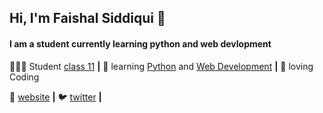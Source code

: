 ## Hi, I'm Faishal Siddiqui 👋
#### I am a student currently learning python and web devlopment

<!--
**thefaishalsiddiqui/thefaishalsiddiqui** is a ✨ _special_ ✨ repository because its `README.md` (this file) appears on your GitHub profile.
-->


👨🏼‍💻 Student [class 11] **|** 
🧠 learning [Python] and [Web Development]  **|** 
💜 loving Coding




🏡 [website][website] **|** 
🐦 [twitter][twitter] **|** 



[Python]: https://www.python.org/
[website]: https://www.thefaishalsiddiqui.github.io
[twitter]: https://twitter.com/thefaishalsid
[Web Development]: https://www.freecodecamp.org/learn
[class 11]: https://cbse.nic.in/




